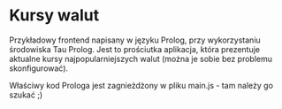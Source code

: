 # Kursy walut

Przykładowy frontend napisany w języku Prolog, przy wykorzystaniu środowiska Tau Prolog. Jest to prościutka aplikacja, która prezentuje aktualne kursy najpopularniejszych walut (można je sobie bez problemu skonfigurować).

Właściwy kod Prologa jest zagnieżdżony w pliku main.js - tam należy go szukać ;)

